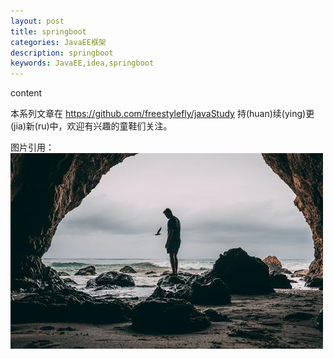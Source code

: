 ```yaml
---
layout: post
title: springboot
categories: JavaEE框架
description: springboot
keywords: JavaEE,idea,springboot
---
```


content

本系列文章在 <https://github.com/freestylefly/javaStudy> 持(huan)续(ying)更(jia)新(ru)中，欢迎有兴趣的童鞋们关注。

图片引用：
![](/images/blog/2019年5月4日174040-孤独.jpg)
